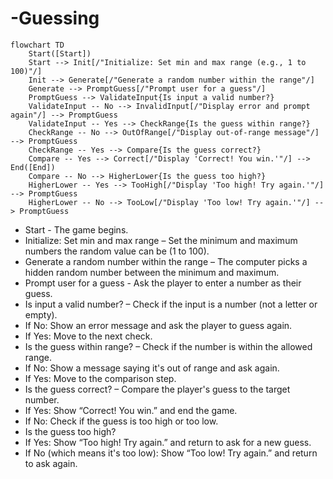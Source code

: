 # -Guessing

```mermaid
flowchart TD
    Start([Start])
    Start --> Init[/"Initialize: Set min and max range (e.g., 1 to 100)"/]
    Init --> Generate[/"Generate a random number within the range"/]
    Generate --> PromptGuess[/"Prompt user for a guess"/]
    PromptGuess --> ValidateInput{Is input a valid number?}
    ValidateInput -- No --> InvalidInput[/"Display error and prompt again"/] --> PromptGuess
    ValidateInput -- Yes --> CheckRange{Is the guess within range?}
    CheckRange -- No --> OutOfRange[/"Display out-of-range message"/] --> PromptGuess
    CheckRange -- Yes --> Compare{Is the guess correct?}
    Compare -- Yes --> Correct[/"Display 'Correct! You win.'"/] --> End([End])
    Compare -- No --> HigherLower{Is the guess too high?}
    HigherLower -- Yes --> TooHigh[/"Display 'Too high! Try again.'"/] --> PromptGuess
    HigherLower -- No --> TooLow[/"Display 'Too low! Try again.'"/] --> PromptGuess
```

* Start - The game begins.
* Initialize: Set min and max range – Set the minimum and maximum numbers the random value can be (1 to 100).
* Generate a random number within the range – The computer picks a hidden random number between the minimum and maximum.
* Prompt user for a guess - Ask the player to enter a number as their guess.
* Is input a valid number? – Check if the input is a number (not a letter or empty).
* If No: Show an error message and ask the player to guess again.
* If Yes: Move to the next check.
* Is the guess within range? – Check if the number is within the allowed range.
* If No: Show a message saying it's out of range and ask again.
* If Yes: Move to the comparison step.
* Is the guess correct? – Compare the player's guess to the target number.
* If Yes: Show “Correct! You win.” and end the game.
* If No: Check if the guess is too high or too low.
* Is the guess too high?
* If Yes: Show “Too high! Try again.” and return to ask for a new guess.
* If No (which means it's too low): Show “Too low! Try again.” and return to ask again.
